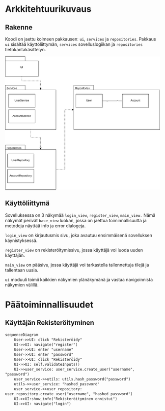 # Arkkitehtuurikuvaus

## Rakenne

Koodi on jaettu kolmeen pakkausen: `ui`, `services` ja `repositories`. Pakkaus `ui` sisältää käyttöliittymän, `services` sovelluslogiikan ja `repositories` tietokantakäsittelyn.

![Pakkausrakenne](./kuvat/pakkauskaavio.png)

## Käyttöliittymä

Sovelluksessa on 3 näkymää `login_view`, `register_view`, `main_view.` Nämä näkymät perivät `base_view` luokan, jossa on jaettua toiminnallisuutta ja metodeja näyttää info ja error dialogeja.

`login_view` on kirjautusmis sivu, joka avautuu ensimmäisenä sovelluksen käynistyksessä.

`register_view` on rekisteröitymissivu, jossa käyttäjä voi luoda uuden käyttäjän.

`main_view` on pääsivu, jossa käyttäjä voi tarkastella tallennettuja tilejä ja tallentaan uusia.

`ui` moduuli toimii kaikkien näkymien ylänäkymänä ja vastaa navigoinnista näkymien välillä. 

# Päätoiminnallisuudet

## Käyttäjän Rekisteröityminen
```mermaid
sequenceDiagram
    User->>UI: click "Rekisteröidy"
    UI->>UI: navigate("register")
    User->>UI: enter "username"
    User->>UI: enter "password"
    User->>UI: click "Rekisteröidy"
    UI->>UI: self.validateInputs()
    UI->>user_service: user_service.create_user("username", "password")
    user_service->>utils: utils.hash_password("password")
    utils->>user_service: "hashed_password"
    user_service->>user_repository: user_repository.create_user("username", "hashed_password")
    UI->>UI:show_info("Rekisteröityminen onnistui")
    UI->>UI: navigate("login")
```

